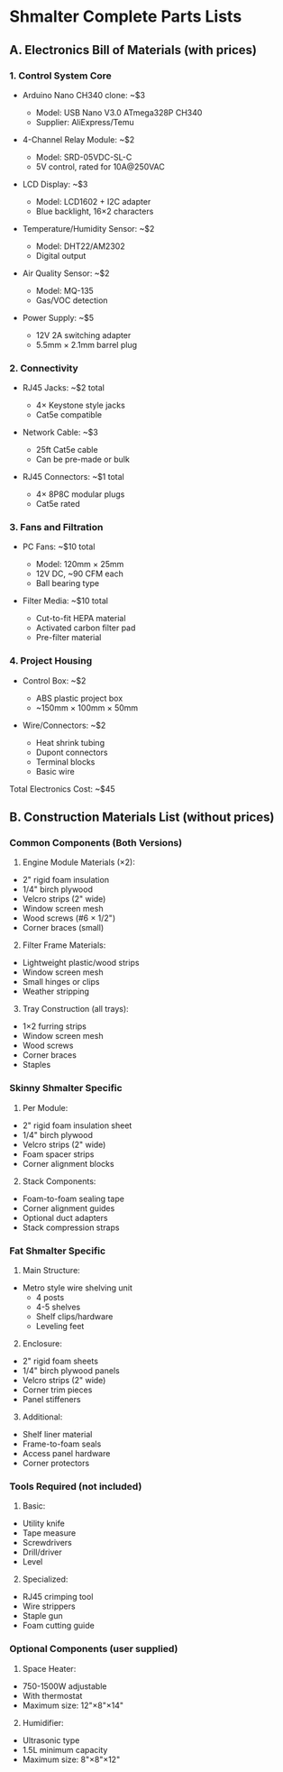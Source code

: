 # Shmalter Complete Parts Lists

## A. Electronics Bill of Materials (with prices)

### 1. Control System Core

- Arduino Nano CH340 clone: ~$3
    * Model: USB Nano V3.0 ATmega328P CH340
    * Supplier: AliExpress/Temu

- 4-Channel Relay Module: ~$2
    * Model: SRD-05VDC-SL-C
    * 5V control, rated for 10A@250VAC

- LCD Display: ~$3
    * Model: LCD1602 + I2C adapter
    * Blue backlight, 16×2 characters

- Temperature/Humidity Sensor: ~$2
    * Model: DHT22/AM2302
    * Digital output

- Air Quality Sensor: ~$2
    * Model: MQ-135
    * Gas/VOC detection

- Power Supply: ~$5
    * 12V 2A switching adapter
    * 5.5mm × 2.1mm barrel plug

### 2. Connectivity

- RJ45 Jacks: ~$2 total
    * 4× Keystone style jacks
    * Cat5e compatible

- Network Cable: ~$3
    * 25ft Cat5e cable
    * Can be pre-made or bulk

- RJ45 Connectors: ~$1 total
    * 4× 8P8C modular plugs
    * Cat5e rated

### 3. Fans and Filtration

- PC Fans: ~$10 total
    * Model: 120mm × 25mm
    * 12V DC, ~90 CFM each
    * Ball bearing type

- Filter Media: ~$10 total
    * Cut-to-fit HEPA material
    * Activated carbon filter pad
    * Pre-filter material

### 4. Project Housing

- Control Box: ~$2
    * ABS plastic project box
    * ~150mm × 100mm × 50mm

- Wire/Connectors: ~$2
    * Heat shrink tubing
    * Dupont connectors
    * Terminal blocks
    * Basic wire

Total Electronics Cost: ~$45

## B. Construction Materials List (without prices)

### Common Components (Both Versions)

1. Engine Module Materials (×2):

- 2" rigid foam insulation
- 1/4" birch plywood
- Velcro strips (2" wide)
- Window screen mesh
- Wood screws (#6 × 1/2")
- Corner braces (small)

2. Filter Frame Materials:

- Lightweight plastic/wood strips
- Window screen mesh
- Small hinges or clips
- Weather stripping

3. Tray Construction (all trays):

- 1×2 furring strips
- Window screen mesh
- Wood screws
- Corner braces
- Staples

### Skinny Shmalter Specific

1. Per Module:

- 2" rigid foam insulation sheet
- 1/4" birch plywood
- Velcro strips (2" wide)
- Foam spacer strips
- Corner alignment blocks

2. Stack Components:

- Foam-to-foam sealing tape
- Corner alignment guides
- Optional duct adapters
- Stack compression straps

### Fat Shmalter Specific

1. Main Structure:

- Metro style wire shelving unit
    * 4 posts
    * 4-5 shelves
    * Shelf clips/hardware
    * Leveling feet

2. Enclosure:

- 2" rigid foam sheets
- 1/4" birch plywood panels
- Velcro strips (2" wide)
- Corner trim pieces
- Panel stiffeners

3. Additional:

- Shelf liner material
- Frame-to-foam seals
- Access panel hardware
- Corner protectors

### Tools Required (not included)

1. Basic:

- Utility knife
- Tape measure
- Screwdrivers
- Drill/driver
- Level

2. Specialized:

- RJ45 crimping tool
- Wire strippers
- Staple gun
- Foam cutting guide

### Optional Components (user supplied)

1. Space Heater:

- 750-1500W adjustable
- With thermostat
- Maximum size: 12"×8"×14"

2. Humidifier:

- Ultrasonic type
- 1.5L minimum capacity
- Maximum size: 8"×8"×12"